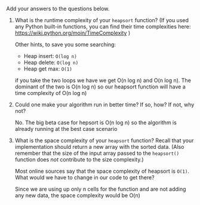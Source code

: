 Add your answers to the questions below.

1. What is the runtime complexity of your `heapsort` function? (If you used any
   Python built-in functions, you can find their time complexities here:
   https://wiki.python.org/moin/TimeComplexity )

   Other hints, to save you some searching:

   * Heap insert: `O(log n)`
   * Heap delete: `O(log n)`
   * Heap get max: `O(1)`

   if you take the two loops we have we get O(n log n) and O(n log n). The dominant of the two is O(n log n) so our heapsort function will have a time complexity of O(n log n)

2. Could one make your algorithm run in better time? If so, how? If not, why
   not?

   No. The big beta case for hepsort is O(n log n) so the algorithm is already running at the best case scenario

3. What is the space complexity of your `heapsort` function? Recall that your
   implementation should return a new array with the sorted data. (Also remember
   that the size of the input array passed to the `heapsort()` function does
   _not_ contribute to the size complexity.)

   Most online sources say that the space complexity of heapsort is `O(1)`. What
   would we have to change in our code to get there?

   Since we are using up only n cells for the function and are not adding any new data, the space complexity would be O(n)
